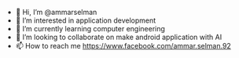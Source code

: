 - 👋 Hi, I’m @ammarselman
- 👀 I’m interested in application development
- 🌱 I’m currently learning computer engineering 
- 💞️ I’m looking to collaborate on make android application with AI
- 📫 How to reach me https://www.facebook.com/ammar.selman.92

<!---
ammarselman/ammarselman is a ✨ special ✨ repository because its `README.md` (this file) appears on your GitHub profile.
You can click the Preview link to take a look at your changes.
--->
